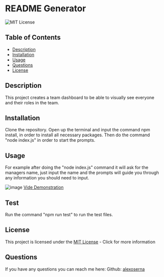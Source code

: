 
  # README Generator
  ![MIT License](https://img.shields.io/badge/license-MIT-brightgreen "MIT License")

  ## Table of Contents

  - [Description](#description)
  - [Installation](#installation)
  - [Usage](#usage)
  - [Questions](#questions)
  - [License](#license)

  ## Description
  This project creates a team dashboard to be able to visually see everyone and their roles in the team.

  ## Installation
  Clone the repository. Open up the terminal and input the command npm install, in order to install all necessary packages. Then do the command "node index.js" in order to start the prompts.

  ## Usage
  For example after doing the "node index.js" command it will ask for the managers name, just input the name and the prompts will guide you through any information you should need to input.

  ![image](https://github.com/alexoserna/team-dashboard-generator/assets/118146045/d39f9367-dc71-438e-afa5-1302f4c93116)
  [Vide Demonstration](https://drive.google.com/file/d/1esQCgxumrXBYiiFEQKFHsz4-712OPiUb/view)
  
  ## Test
  Run the command "npm run test" to run the test files.

   ## License
  This project is licensed under the [MIT License](https://opensource.org/license/mit/) - Click for more information

  ## Questions
  If you have any questions you can reach me here:
  Github: [alexoserna](https://github.com/alexoserna)
